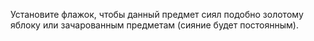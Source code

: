 Установите флажок, чтобы данный предмет сиял подобно золотому яблоку или зачарованным предметам (сияние будет
постоянным).
